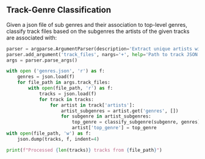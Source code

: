 ## Track-Genre Classification
Given a json file of sub genres and their association to top-level genres, classify track files based on the subgenres the artists of the given tracks are associated with:

```python
parser = argparse.ArgumentParser(description='Extract unique artists without genres from track files.')
parser.add_argument('track_files', nargs='+', help='Path to track JSON files', default='data/tracks')
args = parser.parse_args()

with open ('genres.json', 'r') as f:
    genres = json.load(f)
    for file_path in args.track_files:
        with open(file_path, 'r') as f:
            tracks = json.load(f)
            for track in tracks:
                for artist in track['artists']:
                    artist_subgenres = artist.get('genres', [])
                    for subgenre in artist_subgenres:
                        top_genre = classify_subgenre(subgenre, genres)
                        artist['top_genre'] = top_genre
with open(file_path, 'w') as f:
    json.dump(tracks, f, indent=4)

print(f"Processed {len(tracks)} tracks from {file_path}")
```